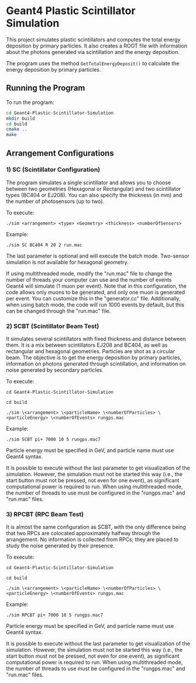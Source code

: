 # Geant4 Plastic Scintillator Simulation

This project simulates plastic scintillators and computes the total energy deposition by primary particles. It also creates a ROOT file with information about the photons generated via scintillation and the energy deposition.

The program uses the method `GetTotalEnergyDeposit()` to calculate the energy deposition by primary particles.

## Running the Program

To run the program:

```bash
cd Geant4-Plastic-Scintillator-Simulation
mkdir build
cd build
cmake ..
make
```
## Arrangement Configurations

### 1) SC (Scintillator Configuration)

The program simulates a single scintillator and allows you to choose between two geometries (Hexagonal or Rectangular) and two scintillator types (BC404 or EJ208). You can also specify the thickness (in mm) and the number of photosensors (up to two).



To execute:
```
./sim <arrangement> <type> <Geometry> <thickness> <numberOfSensors>
```

Example:
```
./sim SC BC404 R 20 2 run.mac
```
The last parameter is optional and will execute the batch mode. Two-sensor simulation is not available for hexagonal geometry.

If using multithreaded mode, modify the "run.mac" file to change the number of threads your computer can use and the number of events Geant4 will simulate (1 muon per event). Note that in this configuration, the code allows only muons to be generated, and only one muon is generated per event. You can customize this in the "generator.cc" file. Additionally, when using batch mode, the code will run 1000 events by default, but this can be changed through the "run.mac" file.

### 2) SCBT (Scintillator Beam Test)
It simulates several scintillators with fixed thickness and distance between them. It is a mix between scintillators EJ208 and BC404, as well as rectangular and hexagonal geometries. Particles are shot as a circular beam. The objective is to get the energy deposition by primary particles, information on photons generated through scintillation, and information on noise generated by secondary particles.


To execute: 
```
cd Geant4-Plastic-Scintillator-Simulation

cd build

./sim \<arrangement> \<particleName> \<numberOfParticles> \<particleEnergy> \<numberOfEvents> rungps.mac
```
Example:
```
./sim SCBT pi+ 7000 10 5 rungps.mac7
```
Particle energy must be specified in GeV, and particle name must use Geant4 syntax.

It is possible to execute without the last parameter to get visualization of the simulation. However, the simulation must not be started this way (i.e., the start button must not be pressed, not even for one event), as significant computational power is required to run. When using multithreaded mode, the number of threads to use must be configured in the "rungps.mac" and "run.mac" files.


### 3) RPCBT (RPC Beam Test)
It is almost the same configuration as SCBT, with the only difference being that two RPCs are colocated approximately halfway through the arrangement. No information is collected from RPCs; they are placed to study the noise generated by their presence.

To execute: 
```
cd Geant4-Plastic-Scintillator-Simulation

cd build

./sim \<arrangement> \<particleName> \<numberOfParticles> \<particleEnergy> \<numberOfEvents> rungps.mac
```
Example:
```
./sim RPCBT pi+ 7000 10 5 rungps.mac7
```
Particle energy must be specified in GeV, and particle name must use Geant4 syntax.

It is possible to execute without the last parameter to get visualization of the simulation. However, the simulation must not be started this way (i.e., the start button must not be pressed, not even for one event), as significant computational power is required to run. When using multithreaded mode, the number of threads to use must be configured in the "rungps.mac" and "run.mac" files.


